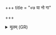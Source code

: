 +++
title = "०७ या नो गा"

+++
<details><summary>मूलम् (GR)</summary>

या नो गा या नो गृहान् +++(Bhatt. gṛhāṃ)+++  
या न स्फातिम् उपाहरान् । +++(Bhatt. yā naḥ)+++  
ता उग्रे पृश्निपर्णि त्वं  
कण्वा मा नीनश इतः ॥
</details>